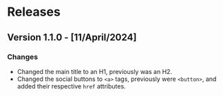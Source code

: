 # Releases

## Version 1.1.0 - [11/April/2024]

### Changes

- Changed the main title to an H1, previously was an H2.
- Changed the social buttons to `<a>` tags, previously were `<button>`, and added their respective `href` attributes.
